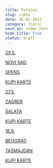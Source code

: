 ```yaml
---
title: Početna
slug: index
date: 16-01-2022
category: static
save_as: index.html
hide_title: True
status: draft
---
```


<div class="concerts">
	<a href="" class="concert sold">
		<p class='date'>20.5.</p>
		<p class='city'>NOVI SAD</p>
		<p class='venue'>SPENS</p>
		<p class="btn">KUPI KARTE</p>
	</a>
	<a href="" class="concert sold">
		<p class='date'>27.5.</p>
		<p class='city'>ZAGREB</p>
		<p class='venue'>ŠALATA</p>
		<p class="btn">KUPI KARTE</p>
	</a>
	<a href="https://tickets.efinity.rs/CardType/EventInfo?cardTypeId=30469" class="concert" target="_blank">
		<p class='date'>16.9.</p>
		<p class='city'>BEOGRAD</p>
		<p class='venue'>TAŠMAJDAN</p>
		<p class="btn">KUPI KARTE</p>
	</a>
</div>
